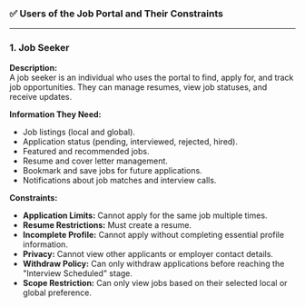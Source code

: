 ### ✅ **Users of the Job Portal and Their Constraints**

---

### **1. Job Seeker**

**Description:**  
A job seeker is an individual who uses the portal to find, apply for, and track job opportunities. They can manage resumes, view job statuses, and receive updates.

**Information They Need:**

- Job listings (local and global).
- Application status (pending, interviewed, rejected, hired).
- Featured and recommended jobs.
- Resume and cover letter management.
- Bookmark and save jobs for future applications.
- Notifications about job matches and interview calls.

**Constraints:**

- **Application Limits:** Cannot apply for the same job multiple times.
- **Resume Restrictions:** Must create a resume.
- **Incomplete Profile:** Cannot apply without completing essential profile information.
- **Privacy:** Cannot view other applicants or employer contact details.
- **Withdraw Policy:** Can only withdraw applications before reaching the "Interview Scheduled" stage.
- **Scope Restriction:** Can only view jobs based on their selected local or global preference.
